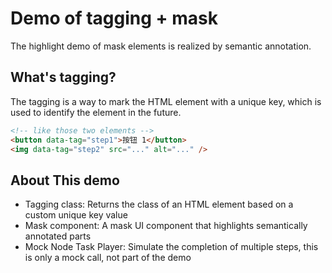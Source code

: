 # Demo of tagging + mask

The highlight demo of mask elements is realized by semantic annotation.

## What's tagging?

The tagging is a way to mark the HTML element with a unique key, which is used to identify the element in the future.

```html
<!-- like those two elements -->
<button data-tag="step1">按钮 1</button>
<img data-tag="step2" src="..." alt="..." />

```

## About This demo

- Tagging class: Returns the class of an HTML element based on a custom unique key value
- Mask component: A mask UI component that highlights semantically annotated parts
- Mock Node Task Player: Simulate the completion of multiple steps, this is only a mock call, not part of the demo
